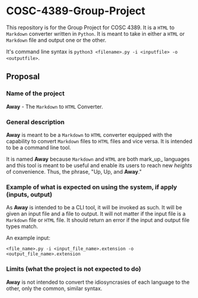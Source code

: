 # COSC-4389-Group-Project

This repository is for the Group Project for COSC 4389. It is a `HTML` to `Markdown` converter written in `Python`. It is meant to take in either a `HTML` or `Markdown` file and output one or the other.

It's command line syntax is `python3 <filename>.py -i <inputfile> -o <outputfile>`.

## Proposal

### Name of the project

**Away** - The `Markdown` to `HTML` Converter.

### General description

**Away** is meant to be a `Markdown` to `HTML` converter equipped with the capability to convert `Markdown` files to `HTML` files and vice versa. It is intended to be a command line tool.

It is named **Away** because `Markdown` and `HTML` are both mark_up_ languages and this tool is meant to be useful and enable its users to reach new _heights_ of convenience. Thus, the phrase, "Up, Up, and **Away**."

### Example of what is expected on using the system, if apply (inputs, output)

As **Away** is intended to be a CLI tool, it will be invoked as such. It will be given an input file and a file to output. It will not matter if the input file is a `Markdown` file or `HTML` file. It should return an error if the input and output file types match.

An example input:

`<file_name>.py -i <input_file_name>.extension -o <output_file_name>.extension`

### Limits (what the project is not expected to do)

**Away** is not intended to convert the idiosyncrasies of each language to the other, only the common, similar syntax.
